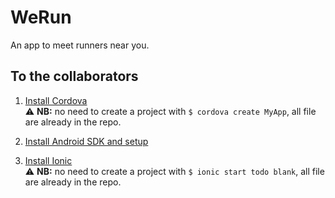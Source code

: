 # WeRun

An app to meet runners near you.

## To the collaborators
1. [Install Cordova](http://cordova.apache.org/#getstarted)   
:warning: **NB:** no need to create a project with ``$ cordova create MyApp``, all file are already in the repo.

2. [Install Android SDK and setup](http://cordova.apache.org/docs/en/latest/guide/platforms/android/index.html)

3. [Install Ionic](http://ionicframework.com/docs/guide/installation.html)   
:warning: **NB:** no need to create a project with ``$ ionic start todo blank``, all file are already in the repo.
